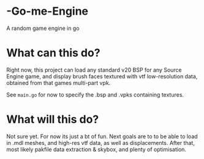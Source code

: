 # -Go-me-Engine
A random game engine in go


# What can this do?
Right now, this project can load any standard v20 BSP for any Source Engine game, and display brush faces textured
with vtf low-resolution data, obtained from that games multi-part vpk.

See `main.go` for now to specify the .bsp and .vpks containing textures.


# What will this do?
Not sure yet. For now its just a bt of fun. Next goals are to to be able to load in .mdl meshes, and high-res vtf data,
as well as displacements. After that, most likely pakfile data extraction & skybox, and plenty of optimisation.